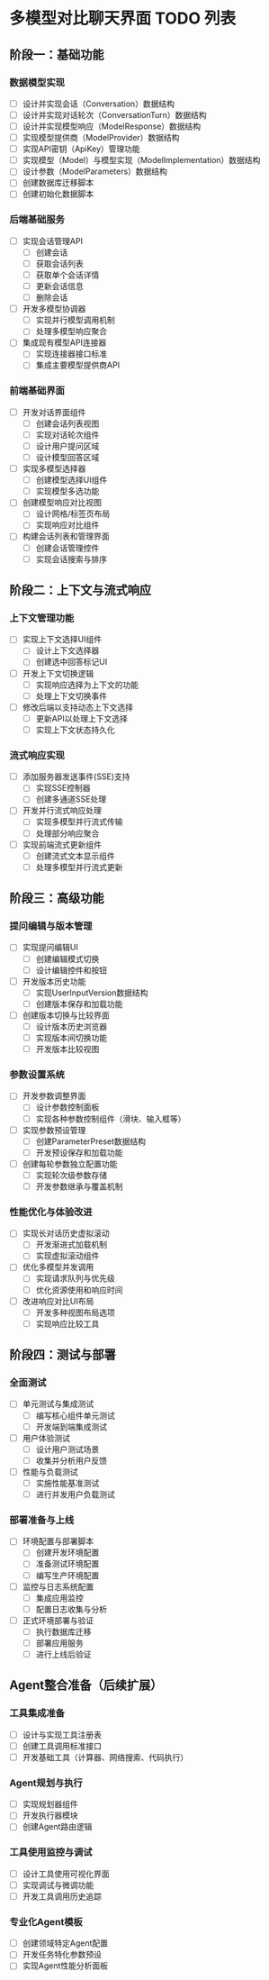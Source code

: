 # 多模型对比聊天界面 TODO 列表

## 阶段一：基础功能

### 数据模型实现
- [ ] 设计并实现会话（Conversation）数据结构
- [ ] 设计并实现对话轮次（ConversationTurn）数据结构
- [ ] 设计并实现模型响应（ModelResponse）数据结构
- [ ] 实现模型提供商（ModelProvider）数据结构
- [ ] 实现API密钥（ApiKey）管理功能
- [ ] 实现模型（Model）与模型实现（ModelImplementation）数据结构
- [ ] 设计参数（ModelParameters）数据结构
- [ ] 创建数据库迁移脚本
- [ ] 创建初始化数据脚本

### 后端基础服务
- [ ] 实现会话管理API
  - [ ] 创建会话
  - [ ] 获取会话列表
  - [ ] 获取单个会话详情
  - [ ] 更新会话信息
  - [ ] 删除会话
- [ ] 开发多模型协调器
  - [ ] 实现并行模型调用机制
  - [ ] 处理多模型响应聚合
- [ ] 集成现有模型API连接器
  - [ ] 实现连接器接口标准
  - [ ] 集成主要模型提供商API

### 前端基础界面
- [ ] 开发对话界面组件
  - [ ] 创建会话列表视图
  - [ ] 实现对话轮次组件
  - [ ] 设计用户提问区域
  - [ ] 设计模型回答区域
- [ ] 实现多模型选择器
  - [ ] 创建模型选择UI组件
  - [ ] 实现模型多选功能
- [ ] 创建模型响应对比视图
  - [ ] 设计网格/标签页布局
  - [ ] 实现响应对比组件
- [ ] 构建会话列表和管理界面
  - [ ] 创建会话管理控件
  - [ ] 实现会话搜索与排序

## 阶段二：上下文与流式响应

### 上下文管理功能
- [ ] 实现上下文选择UI组件
  - [ ] 设计上下文选择器
  - [ ] 创建选中回答标记UI
- [ ] 开发上下文切换逻辑
  - [ ] 实现响应选择为上下文的功能
  - [ ] 处理上下文切换事件
- [ ] 修改后端以支持动态上下文选择
  - [ ] 更新API以处理上下文选择
  - [ ] 实现上下文状态持久化

### 流式响应实现
- [ ] 添加服务器发送事件(SSE)支持
  - [ ] 实现SSE控制器
  - [ ] 创建多通道SSE处理
- [ ] 开发并行流式响应处理
  - [ ] 实现多模型并行流式传输
  - [ ] 处理部分响应聚合
- [ ] 实现前端流式更新组件
  - [ ] 创建流式文本显示组件
  - [ ] 处理多模型并行流式更新

## 阶段三：高级功能

### 提问编辑与版本管理
- [ ] 实现提问编辑UI
  - [ ] 创建编辑模式切换
  - [ ] 设计编辑控件和按钮
- [ ] 开发版本历史功能
  - [ ] 实现UserInputVersion数据结构
  - [ ] 创建版本保存和加载功能
- [ ] 创建版本切换与比较界面
  - [ ] 设计版本历史浏览器
  - [ ] 实现版本间切换功能
  - [ ] 开发版本比较视图

### 参数设置系统
- [ ] 开发参数调整界面
  - [ ] 设计参数控制面板
  - [ ] 实现各种参数控制组件（滑块、输入框等）
- [ ] 实现参数预设管理
  - [ ] 创建ParameterPreset数据结构
  - [ ] 开发预设保存和加载功能
- [ ] 创建每轮参数独立配置功能
  - [ ] 实现轮次级参数存储
  - [ ] 开发参数继承与覆盖机制

### 性能优化与体验改进
- [ ] 实现长对话历史虚拟滚动
  - [ ] 开发渐进式加载机制
  - [ ] 实现虚拟滚动组件
- [ ] 优化多模型并发调用
  - [ ] 实现请求队列与优先级
  - [ ] 优化资源使用和响应时间
- [ ] 改进响应对比UI布局
  - [ ] 开发多种视图布局选项
  - [ ] 实现响应比较工具

## 阶段四：测试与部署

### 全面测试
- [ ] 单元测试与集成测试
  - [ ] 编写核心组件单元测试
  - [ ] 开发端到端集成测试
- [ ] 用户体验测试
  - [ ] 设计用户测试场景
  - [ ] 收集并分析用户反馈
- [ ] 性能与负载测试
  - [ ] 实施性能基准测试
  - [ ] 进行并发用户负载测试

### 部署准备与上线
- [ ] 环境配置与部署脚本
  - [ ] 创建开发环境配置
  - [ ] 准备测试环境配置
  - [ ] 编写生产环境配置
- [ ] 监控与日志系统配置
  - [ ] 集成应用监控
  - [ ] 配置日志收集与分析
- [ ] 正式环境部署与验证
  - [ ] 执行数据库迁移
  - [ ] 部署应用服务
  - [ ] 进行上线后验证

## Agent整合准备（后续扩展）

### 工具集成准备
- [ ] 设计与实现工具注册表
- [ ] 创建工具调用标准接口
- [ ] 开发基础工具（计算器、网络搜索、代码执行）

### Agent规划与执行
- [ ] 实现规划器组件
- [ ] 开发执行器模块
- [ ] 创建Agent路由逻辑

### 工具使用监控与调试
- [ ] 设计工具使用可视化界面
- [ ] 实现调试与微调功能
- [ ] 开发工具调用历史追踪

### 专业化Agent模板
- [ ] 创建领域特定Agent配置
- [ ] 开发任务特化参数预设
- [ ] 实现Agent性能分析面板

